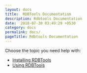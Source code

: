 ```yaml
---
layout: docs
title:  RDBTools Documentation
description: Rdbtools Documentation
date:  2018-07-20 03:49:29 +0530
category: docs
permalink: docs/
pageTitle: Rdbtools Documentation
---
```

Choose the topic you need help with:

- [Installing RDBTools](/docs/install)
- [Using RDBTools](/docs/add-instance)